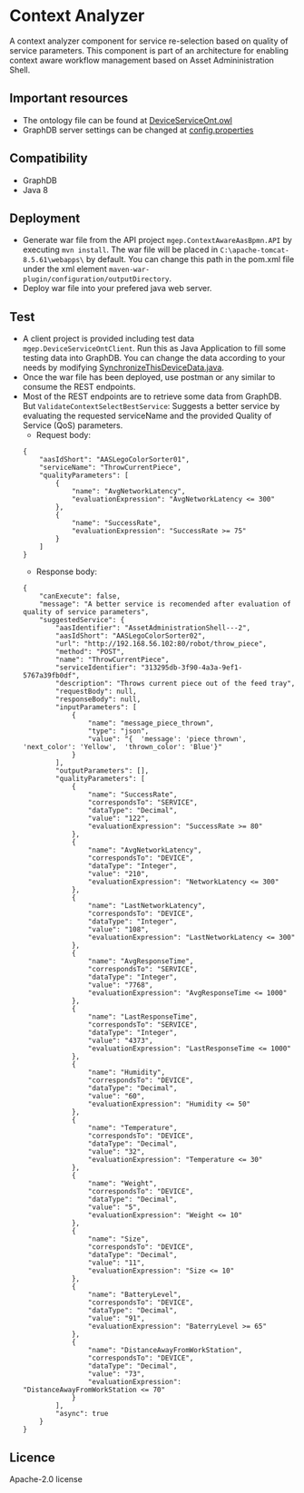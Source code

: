 # Context Analyzer
A context analyzer component for service re-selection based on quality of service parameters. This component is part of an architecture for enabling context aware workflow management based on Asset Admininistration Shell.

## Important resources
- The ontology file can be found at [DeviceServiceOnt.owl](/DeviceServiceOnt.owl)
- GraphDB server settings can be changed at [config.properties](/mgep.ContextAwareAasBpmn.API/src/main/java/config.properties)

## Compatibility
- GraphDB
- Java 8

## Deployment
- Generate war file from the API project ``mgep.ContextAwareAasBpmn.API`` by executing ``mvn install``. The war file will be placed in ``C:\apache-tomcat-8.5.61\webapps\`` by default. You can change this path in the pom.xml file under the xml element ``maven-war-plugin/configuration/outputDirectory``.
- Deploy war file into your prefered java web server.

## Test
- A client project is provided including test data ``mgep.DeviceServiceOntClient``. Run this as Java Application to fill some testing data into GraphDB. You can change the data according to your needs by modifying [SynchronizeThisDeviceData.java](/mgep.ContextAwareAasBpmn.DeviceServiceOntClient/src/mgep/ContextAwareAasBpmn/DeviceServiceOntClient/Main/SynchronizeThisDeviceData.java).
- Once the war file has been deployed, use postman or any similar to consume the REST endpoints.
- Most of the REST endpoints are to retrieve some data from GraphDB. But ``ValidateContextSelectBestService``: Suggests a better service by evaluating the requested serviceName and the provided Quality of Service (QoS) parameters.
    - Request body:
    ``` 
    {
        "aasIdShort": "AASLegoColorSorter01",
        "serviceName": "ThrowCurrentPiece",
        "qualityParameters": [
            {
                "name": "AvgNetworkLatency",
                "evaluationExpression": "AvgNetworkLatency <= 300"
            },
            {
                "name": "SuccessRate",
                "evaluationExpression": "SuccessRate >= 75"
            }
        ]
    } 
    ```
    - Response body:
    ```
    {
        "canExecute": false,
        "message": "A better service is recomended after evaluation of quality of service parameters",
        "suggestedService": {
            "aasIdentifier": "AssetAdministrationShell---2",
            "aasIdShort": "AASLegoColorSorter02",
            "url": "http://192.168.56.102:80/robot/throw_piece",
            "method": "POST",
            "name": "ThrowCurrentPiece",
            "serviceIdentifier": "313295db-3f90-4a3a-9ef1-5767a39fb0df",
            "description": "Throws current piece out of the feed tray",
            "requestBody": null,
            "responseBody": null,
            "inputParameters": [
                {
                    "name": "message_piece_thrown",
                    "type": "json",
                    "value": "{  'message': 'piece thrown',  'next_color': 'Yellow',  'thrown_color': 'Blue'}"
                }
            ],
            "outputParameters": [],
            "qualityParameters": [
                {
                    "name": "SuccessRate",
                    "correspondsTo": "SERVICE",
                    "dataType": "Decimal",
                    "value": "122",
                    "evaluationExpression": "SuccessRate >= 80"
                },
                {
                    "name": "AvgNetworkLatency",
                    "correspondsTo": "DEVICE",
                    "dataType": "Integer",
                    "value": "210",
                    "evaluationExpression": "NetworkLatency <= 300"
                },
                {
                    "name": "LastNetworkLatency",
                    "correspondsTo": "DEVICE",
                    "dataType": "Integer",
                    "value": "108",
                    "evaluationExpression": "LastNetworkLatency <= 300"
                },
                {
                    "name": "AvgResponseTime",
                    "correspondsTo": "SERVICE",
                    "dataType": "Integer",
                    "value": "7768",
                    "evaluationExpression": "AvgResponseTime <= 1000"
                },
                {
                    "name": "LastResponseTime",
                    "correspondsTo": "SERVICE",
                    "dataType": "Integer",
                    "value": "4373",
                    "evaluationExpression": "LastResponseTime <= 1000"
                },
                {
                    "name": "Humidity",
                    "correspondsTo": "DEVICE",
                    "dataType": "Decimal",
                    "value": "60",
                    "evaluationExpression": "Humidity <= 50"
                },
                {
                    "name": "Temperature",
                    "correspondsTo": "DEVICE",
                    "dataType": "Decimal",
                    "value": "32",
                    "evaluationExpression": "Temperature <= 30"
                },
                {
                    "name": "Weight",
                    "correspondsTo": "DEVICE",
                    "dataType": "Decimal",
                    "value": "5",
                    "evaluationExpression": "Weight <= 10"
                },
                {
                    "name": "Size",
                    "correspondsTo": "DEVICE",
                    "dataType": "Decimal",
                    "value": "11",
                    "evaluationExpression": "Size <= 10"
                },
                {
                    "name": "BatteryLevel",
                    "correspondsTo": "DEVICE",
                    "dataType": "Decimal",
                    "value": "91",
                    "evaluationExpression": "BaterryLevel >= 65"
                },
                {
                    "name": "DistanceAwayFromWorkStation",
                    "correspondsTo": "DEVICE",
                    "dataType": "Decimal",
                    "value": "73",
                    "evaluationExpression": "DistanceAwayFromWorkStation <= 70"
                }
            ],
            "async": true
        }
    }
    ```

## Licence
Apache-2.0 license
